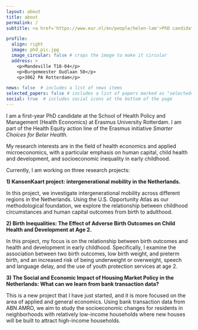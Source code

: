 ```yaml
---
layout: about
title: about
permalink: /
subtitle: <a href='https://www.eur.nl/en/people/helen-lam'>PhD candidate Health Economics & Applied Microeconomics</a>

profile:
  align: right
  image: phd_pic.jpg
  image_circular: false # crops the image to make it circular
  address: >
    <p>Mandeville T18-04</p>
    <p>Burgemeester Oudlaan 50</p>
    <p>3062 PA Rotterdam</p>

news: false  # includes a list of news items
selected_papers: false # includes a list of papers marked as "selected={true}"
social: true  # includes social icons at the bottom of the page
---
```


I am a first-year PhD candidate at the School of Health Policy and Management (Health Economics) at Erasmus University Rotterdam. I am part of the Health Equity action line of the Erasmus initiative <i>Smarter Choices for Beter Health.</i>

My research interests are in the field of health economics and applied microeconomics, with a particular emphasis on human capital, child health and development, and socioeconomic inequality in early childhood. 

Currently, I am working on three research projects:

**1) KansenKaart project: intergenerational mobility in the Netherlands.**

In this project, we investigate intergenerational mobility across different regions in the Netherlands. Using the U.S. Opportunity Atlas as our methodological foundation, we explore the relationship between childhood circumstances and human capital outcomes from birth to adulthood.

<!-- We develop some refinements of the methods used by the U.S. Opportunity Atlas
to better estimate absolute mobility at given percentiles of the parental income distribution and demonstrate that the adoption of narrow parental income bandwidths and
flexible econometric specifications reduce systematic biases. -->

**2) Birth Inequalities: The Effect of Adverse Birth Outcomes on Child Health and Development at Age 2.**

 In this project, my focus is on the relationship between birth outcomes and health and development in early childhood. Specifically, I examine the association between two birth outcomes, low birth weight, and preterm birth, and an increased risk of being underweight or overweight, speech and language delay, and the use of youth protection services at age 2.

**3) The Social and Economic Impact of Housing Market Policy in the Netherlands: What can we learn from bank transaction data?**

This is a new project that I have just started, and it is more focused on the area of applied and general economics. Using bank transaction data from ABN AMRO, we aim to study the socioeconomic changes for residents in neighborhoods with relatively low-income households where new houses will be built to attract high-income households. 
